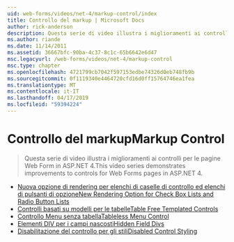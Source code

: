```yaml
---
uid: web-forms/videos/net-4/markup-control/index
title: Controllo del markup | Microsoft Docs
author: rick-anderson
description: Questa serie di video illustra i miglioramenti ai controlli per le pagine Web Form in ASP.NET 4.
ms.author: riande
ms.date: 11/14/2011
ms.assetid: 36667bfc-90ba-4c37-8c1c-65b6642e6d47
msc.legacyurl: /web-forms/videos/net-4/markup-control
msc.type: chapter
ms.openlocfilehash: 4721799cb7042f597153edbe74326d0eb748fb9b
ms.sourcegitcommit: 0f1119340e4464720cfd16d0ff15764746ea1fea
ms.translationtype: MT
ms.contentlocale: it-IT
ms.lasthandoff: 04/17/2019
ms.locfileid: "59394224"
---
```

# <a name="markup-control"></a><span data-ttu-id="1e16a-103">Controllo del markup</span><span class="sxs-lookup"><span data-stu-id="1e16a-103">Markup Control</span></span>

> <span data-ttu-id="1e16a-104">Questa serie di video illustra i miglioramenti ai controlli per le pagine Web Form in ASP.NET 4.</span><span class="sxs-lookup"><span data-stu-id="1e16a-104">This video series demonstrates improvements to controls for Web Forms pages in ASP.NET 4.</span></span>


- [<span data-ttu-id="1e16a-105">Nuova opzione di rendering per elenchi di caselle di controllo ed elenchi di pulsanti di opzione</span><span class="sxs-lookup"><span data-stu-id="1e16a-105">New Rendering Option for Check Box Lists and Radio Button Lists</span></span>](aspnet-4-quick-hit-new-rendering-option-for-check-box-lists-and-radio-button-lists.md)
- [<span data-ttu-id="1e16a-106">Controlli basati su modelli per le tabelle</span><span class="sxs-lookup"><span data-stu-id="1e16a-106">Table Free Templated Controls</span></span>](aspnet-4-quick-hit-table-free-templated-controls.md)
- [<span data-ttu-id="1e16a-107">Controllo Menu senza tabella</span><span class="sxs-lookup"><span data-stu-id="1e16a-107">Tableless Menu Control</span></span>](aspnet-4-quick-hit-tableless-menu-control.md)
- [<span data-ttu-id="1e16a-108">Elementi DIV per i campi nascosti</span><span class="sxs-lookup"><span data-stu-id="1e16a-108">Hidden Field Divs</span></span>](aspnet-4-quick-hit-hidden-field-divs.md)
- [<span data-ttu-id="1e16a-109">Disabilitazione del controllo per gli stili</span><span class="sxs-lookup"><span data-stu-id="1e16a-109">Disabled Control Styling</span></span>](aspnet-4-quick-hit-disabled-control-styling.md)
